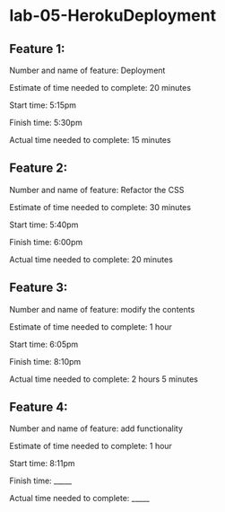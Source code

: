 # lab-05-HerokuDeployment

## Feature 1:

Number and name of feature: Deployment

Estimate of time needed to complete: 20 minutes

Start time: 5:15pm

Finish time: 5:30pm

Actual time needed to complete: 15 minutes

## Feature 2:

Number and name of feature: Refactor the CSS

Estimate of time needed to complete: 30 minutes

Start time: 5:40pm

Finish time: 6:00pm

Actual time needed to complete: 20 minutes

## Feature 3:

Number and name of feature: modify the contents

Estimate of time needed to complete: 1 hour

Start time: 6:05pm

Finish time: 8:10pm

Actual time needed to complete: 2 hours 5 minutes

## Feature 4:

Number and name of feature: add functionality

Estimate of time needed to complete: 1 hour

Start time: 8:11pm

Finish time: _____

Actual time needed to complete: _____